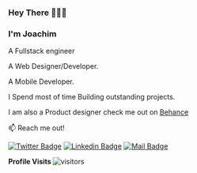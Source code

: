 ### Hey There 👋👋👋

### I'm Joachim 
A Fullstack engineer

A Web Designer/Developer.

A Mobile Developer.

I Spend most of time Building outstanding projects.

I am also a Product designer check me out on [Behance](https://www.behance.net/chukwudijoachim)

:mailbox: Reach me out!

[![Twitter Badge](https://img.shields.io/badge/-@chuddyjoachim-1ca0f1?style=flat&labelColor=1ca0f1&logo=twitter&logoColor=white&link=https://twitter.com/chuddyjoachim)](https://twitter.com/chuddyjoachim) 
[![Linkedin Badge](https://img.shields.io/badge/-JoachimChikezie-0e76a8?style=flat&labelColor=0e76a8&logo=linkedin&logoColor=white)](https://www.linkedin.com/in/chuddyjoachim/) [![Mail Badge](https://img.shields.io/badge/-@ChuddyJoachim-e84393?style=flat&labelColor=e84393&logo=instagram&logoColor=white)](https://www.instagram.com/chuddyjoachim/)


<b>Profile Visits </b>
![visitors](https://visitor-badge.glitch.me/badge?page_id=Chikezie-Joachim.Chikezie-Joachim)

